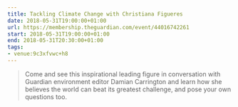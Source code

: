```yaml
---
title: Tackling Climate Change with Christiana Figueres
date: 2018-05-31T19:00:00+01:00
url: https://membership.theguardian.com/event/44016742261
start: 2018-05-31T19:00:00+01:00
end: 2018-05-31T20:30:00+01:00
tags:
- venue:9c3xfvwc+h8
---
```

> Come and see this inspirational leading figure in conversation with Guardian environment editor Damian Carrington and learn how she believes the world can beat its greatest challenge, and pose your own questions too.
